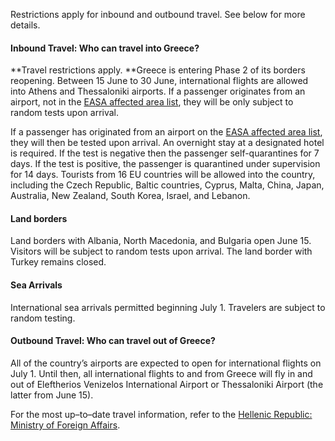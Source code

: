 Restrictions apply for inbound and outbound travel. See below for more details.

#### Inbound Travel: Who can travel into Greece?

**Travel restrictions apply. **Greece is entering Phase 2 of its borders reopening. Between 15 June to 30 June, international flights are allowed into Athens and Thessaloniki airports. If a passenger originates from an airport, not in the [EASA affected area list](https://www.easa.europa.eu/SD-2020-01/Airports#group-easa-downloads), they will be only subject to random tests upon arrival.

If a passenger has originated from an airport on the [EASA affected area list](https://www.easa.europa.eu/SD-2020-01/Airports#group-easa-downloads), they will then be tested upon arrival. An overnight stay at a designated hotel is required. If the test is negative then the passenger self-quarantines for 7 days. If the test is positive, the passenger is quarantined under supervision for 14 days. Tourists from 16 EU countries will be allowed into the country, including the Czech Republic, Baltic countries, Cyprus, Malta, China, Japan, Australia, New Zealand, South Korea, Israel, and Lebanon.

#### Land borders

Land borders with Albania, North Macedonia, and Bulgaria open June 15. Visitors will be subject to random tests upon arrival. The land border with Turkey remains closed.

#### Sea Arrivals

International sea arrivals permitted beginning July 1. Travelers are subject to random testing.

#### Outbound Travel: Who can travel out of Greece?

All of the country’s airports are expected to open for international flights on July 1. Until then, all international flights to and from Greece will fly in and out of Eleftherios Venizelos International Airport or Thessaloniki Airport (the latter from June 15).

For the most up–to–date travel information, refer to the [Hellenic Republic: Ministry of Foreign Affairs](https://www.mfa.gr/en/current-affairs/statements-speeches/greece-welcomes-the-world.html). 